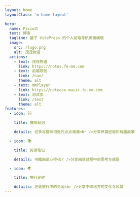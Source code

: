 ```yaml
---
layout: home
layoutClass: 'm-home-layout'

hero:
  name: Pixiuの
  text: 博客
  tagline: 基于 VitePress 的个人前端导航页面模板
  image:
    src: /logo.png
    alt: 茂茂物语
  actions:
    - text: 茂茂物语
      link: https://notes.fe-mm.com
    - text: 前端导航
      link: /nav/
      theme: alt
    - text: mmPlayer
      link: https://netease-music.fe-mm.com
    - text: 测试页
      link: /test
      theme: alt
features:
  - icon: 🐱

    title: 猫咪日记

    details: 记录与猫咪相处的点点滴滴<br />分享养猫经验和有趣故事

  - icon: 📚

    title: 阅读笔记

    details: 书籍阅读心得<br />分享阅读过程中的思考与感悟

  - icon: 🌏

    title: 旅行足迹

    details: 记录旅行中的见闻<br />分享不同地方的文化与风景
---
```


<style>
/*爱的魔力转圈圈*/
.m-home-layout .image-src:hover {
  transform: translate(-50%, -50%) rotate(666turn);
  transition: transform 59s 1s cubic-bezier(0.3, 0, 0.8, 1);
}

.m-home-layout .details small {
  opacity: 0.8;
}

.m-home-layout .bottom-small {
  display: block;
  margin-top: 2em;
  text-align: right;
}
</style>
